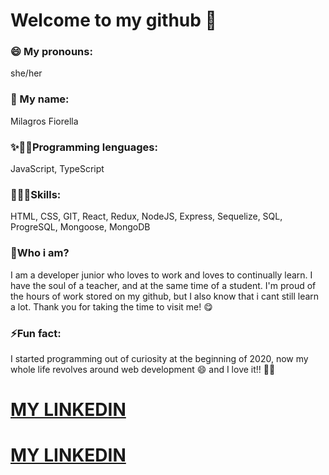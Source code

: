 # Welcome to my github 👋

### 😄 My pronouns: 
she/her

### 💖 My name:
Milagros Fiorella

### ✨👩‍🎓Programming lenguages:
 JavaScript, TypeScript

### 👩🏾‍💻Skills:
HTML,
CSS,
GIT,
React,
Redux,
NodeJS,
Express, 
Sequelize,
SQL, 
ProgreSQL,
Mongoose,
MongoDB

### 💬Who i am?

I am a developer junior who loves to work and loves to continually learn.
I have the soul of a teacher, and at the same time of a student.
I'm proud of the hours of work stored on my github, but I also know that i cant still learn a lot. Thank you for taking the time to visit me!   😋


### ⚡Fun fact:
I started programming out of curiosity at the beginning of 2020, now my whole life revolves around web development 😄 
and I love it!! 💓💗

# [MY LINKEDIN](https://www.linkedin.com/in/milagroslechares/)

# [MY LINKEDIN](mailto:mifilechares@gmail.com)



<!--
**mflec/mflec** is a ✨ _special_ ✨ repository because its `README.md` (this file) appears on your GitHub profile.
-->

